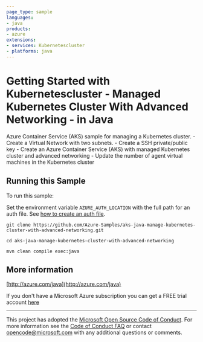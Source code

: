 ```yaml
---
page_type: sample
languages:
- java
products:
- azure
extensions:
- services: Kubernetescluster
- platforms: java
---
```


# Getting Started with Kubernetescluster - Managed Kubernetes Cluster With Advanced Networking - in Java #


  Azure Container Service (AKS) sample for managing a Kubernetes cluster.
    - Create a Virtual Network with two subnets.
    - Create a SSH private/public key
    - Create an Azure Container Service (AKS) with managed Kubernetes cluster and advanced networking
    - Update the number of agent virtual machines in the Kubernetes cluster
 

## Running this Sample ##

To run this sample:

Set the environment variable `AZURE_AUTH_LOCATION` with the full path for an auth file. See [how to create an auth file](https://github.com/Azure/azure-libraries-for-java/blob/master/AUTH.md).

    git clone https://github.com/Azure-Samples/aks-java-manage-kubernetes-cluster-with-advanced-networking.git

    cd aks-java-manage-kubernetes-cluster-with-advanced-networking

    mvn clean compile exec:java

## More information ##

[http://azure.com/java](http://azure.com/java)

If you don't have a Microsoft Azure subscription you can get a FREE trial account [here](http://go.microsoft.com/fwlink/?LinkId=330212)

---

This project has adopted the [Microsoft Open Source Code of Conduct](https://opensource.microsoft.com/codeofconduct/). For more information see the [Code of Conduct FAQ](https://opensource.microsoft.com/codeofconduct/faq/) or contact [opencode@microsoft.com](mailto:opencode@microsoft.com) with any additional questions or comments.